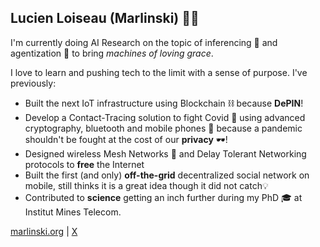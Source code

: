 ## Lucien Loiseau (Marlinski) 👨‍💻

I'm currently doing AI Research on the topic of inferencing 🚀 and agentization 🤖 to bring *machines of loving grace*.

I love to learn and pushing tech to the limit with a sense of purpose. I've previously:

- Built the next IoT infrastructure using Blockchain ⛓️ because **DePIN**!
- Develop a Contact-Tracing solution to fight Covid 🦠 using advanced cryptography, bluetooth and mobile phones 📱 because a pandemic shouldn't be fought at the cost of our **privacy** 🕶️!
- Designed wireless Mesh Networks 📡 and Delay Tolerant Networking protocols to **free** the Internet
- Built the first (and only) **off-the-grid** decentralized social network on mobile, still thinks it is a great idea though it did not catch💡
- Contributed to **science** getting an inch further during my PhD 🎓 at Institut Mines Telecom.

[marlinski.org](https://marlinski.org) | [X](https://x.com/lucienloiseau )
